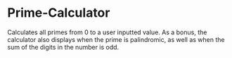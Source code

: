 # Prime-Calculator
Calculates all primes from 0 to a user inputted value. As a bonus, the calculator also displays when the prime is palindromic, as well as when the sum of the digits in the number is odd.
